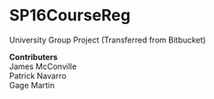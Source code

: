 # SP16CourseReg
University Group Project 
(Transferred from Bitbucket)

<b>Contributers</b></br>
James McConville</br>
Patrick Navarro</br>
Gage Martin</br>
